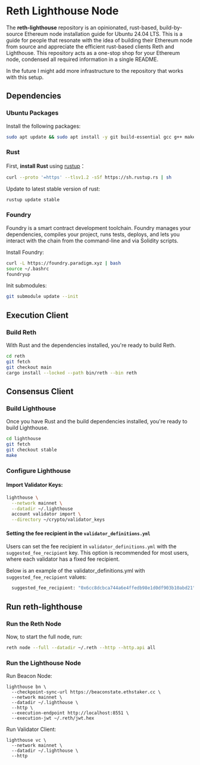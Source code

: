 # Reth Lighthouse Node

The **reth-lighthouse** repository is an opinionated, rust-based, build-by-source Ethereum node installation guide for Ubuntu 24.04 LTS. This is a guide for people that resonate with the idea of building their Ethereum node from source and appreciate the efficient rust-based clients Reth and Lighthouse. This repository acts as a one-stop shop for your Ethereum node, condensed all required information in a single README.

In the future I might add more infrastructure to the repository that works with this setup.

## Dependencies

### Ubuntu Packages

Install the following packages:

```bash
sudo apt update && sudo apt install -y git build-essential gcc g++ make cmake pkg-config llvm-dev libclang-dev clang curl openssh-server vim screen htop 
```


### Rust 
First, **install Rust** using [rustup](https://rustup.rs/)：

```bash
curl --proto '=https' --tlsv1.2 -sSf https://sh.rustup.rs | sh
```

Update to latest stable version of rust:
```bash
rustup update stable
```


### Foundry

Foundry is a smart contract development toolchain. Foundry manages your dependencies, compiles your project, runs tests, deploys, and lets you interact with the chain from the command-line and via Solidity scripts.

Install Foundry:

```bash
curl -L https://foundry.paradigm.xyz | bash
source ~/.bashrc
foundryup
```

Init submodules:

```bash
git submodule update --init
```

## Execution Client

### Build Reth

With Rust and the dependencies installed, you're ready to build Reth.

```bash
cd reth
git fetch
git checkout main
cargo install --locked --path bin/reth --bin reth
```

## Consensus Client

### Build Lighthouse

Once you have Rust and the build dependencies installed, you're ready to build Lighthouse.

```bash
cd lighthouse
git fetch
git checkout stable
make
```


### Configure Lighthouse


#### Import Validator Keys:

```bash
lighthouse \
  --network mainnet \
  --datadir ~/.lighthouse 
  account validator import \
  --directory ~/crypto/validator_keys
```

#### Setting the fee recipient in the `validator_definitions.yml`

Users can set the fee recipient in `validator_definitions.yml` with the `suggested_fee_recipient`
key. This option is recommended for most users, where each validator has a fixed fee recipient.

Below is an example of the validator_definitions.yml with `suggested_fee_recipient` values:

```bash
  suggested_fee_recipient: "0x6cc8dcbca744a6e4ffedb98e1d0df903b10abd21"
```



## Run reth-lighthouse


### Run the Reth Node

Now, to start the full node, run:

```bash
reth node --full --datadir ~/.reth --http --http.api all
```


### Run the Lighthouse Node

Run Beacon Node:

```
lighthouse bn \
  --checkpoint-sync-url https://beaconstate.ethstaker.cc \
  --network mainnet \
  --datadir ~/.lighthouse \
  --http \
  --execution-endpoint http://localhost:8551 \
  --execution-jwt ~/.reth/jwt.hex
```

Run Validator Client:

```
lighthouse vc \
  --network mainnet \
  --datadir ~/.lighthouse \
  --http
```
